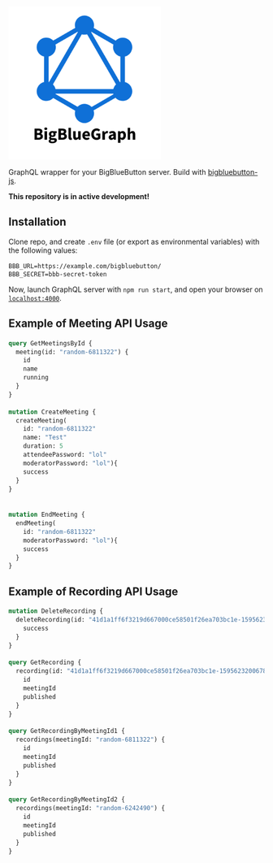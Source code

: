 <img src="./assets/logo.png" width="300" height="300">

GraphQL wrapper for your BigBlueButton server. Build with [bigbluebutton-js](https://aakatev.github.io/bigbluebutton-js-docs/). 

**This repository is in active development!**

## Installation

Clone repo, and create `.env` file (or export as environmental variables) with the following values:

```env
BBB_URL=https://example.com/bigbluebutton/
BBB_SECRET=bbb-secret-token
```

Now, launch GraphQL server with `npm run start`, and open your browser on [`localhost:4000`](http://localhost:4000).

## Example of Meeting API Usage

```graphql
query GetMeetingsById {
  meeting(id: "random-6811322") {
    id
    name
    running
  }
}

mutation CreateMeeting {
  createMeeting(
    id: "random-6811322"
    name: "Test"
    duration: 5 
    attendeePassword: "lol" 
    moderatorPassword: "lol"){
    success
  }
}


mutation EndMeeting {
  endMeeting(
    id: "random-6811322"
    moderatorPassword: "lol"){
    success
  }
}

```

## Example of Recording API Usage

```graphql
mutation DeleteRecording {
  deleteRecording(id: "41d1a1ff6f3219d667000ce58501f26ea703bc1e-1595623200678") {
    success
  }
}

query GetRecording {
  recording(id: "41d1a1ff6f3219d667000ce58501f26ea703bc1e-1595623200678") {
    id
    meetingId
    published
  }
}

query GetRecordingByMeetingId1 {
  recordings(meetingId: "random-6811322") {
    id
    meetingId
    published
  }
}

query GetRecordingByMeetingId2 {
  recordings(meetingId: "random-6242490") {
    id
    meetingId
    published
  }
}
```